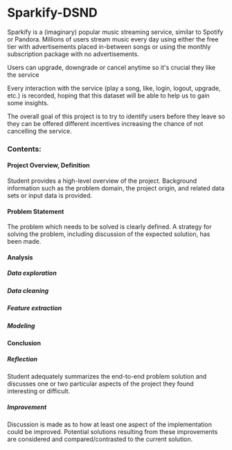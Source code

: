 # Sparkify-DSND

Sparkify is a (imaginary) popular music streaming service, similar to Spotify or Pandora.
Millions of users stream music every day using either the free tier with advertisements placed in-between songs or using the monthly subscription package with no advertisements.

Users can upgrade, downgrade or cancel anytime so it's crucial they like the service

Every interaction with the service (play a song, like, login, logout, upgrade, etc.) is recorded, hoping that this dataset will be able to help us to gain some insights.

The overall goal of this project is to try to identify users before they leave so they can be offered different incentives increasing the chance of not cancelling the service.

### Contents:
#### Project Overview, Definition
Student provides a high-level overview of the project. Background information such as the problem domain, the project origin, and related data sets or input data is provided.

#### Problem Statement
The problem which needs to be solved is clearly defined. A strategy for solving the problem, including discussion of the expected solution, has been made.

#### Analysis
##### Data exploration
##### Data cleaning
##### Feature extraction
##### Modeling

#### Conclusion
##### Reflection
Student adequately summarizes the end-to-end problem solution and discusses one or two particular aspects of the project they found interesting or difficult.
##### Improvement
Discussion is made as to how at least one aspect of the implementation could be improved. Potential solutions resulting from these improvements are considered and compared/contrasted to the current solution.
